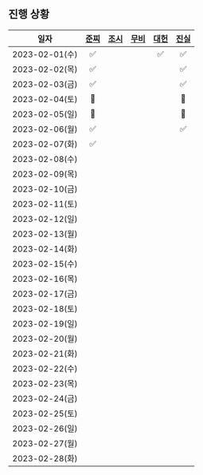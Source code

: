 ## 진행 상황

|      일자      | [준찌](https://github.com/juunzzi) | [조시](https://github.com/hyunrrr) | [무비](https://github.com/byhhh2) | [대헌](https://github.com/asiloveyou) | [진실](https://github.com/kauthenticity) |
| :------------: | :--------------------------------: | :--------------------------------: | :-------------------------------: | :-----------------------------------: | :--------------------------------------: |
| 2023-02-01(수) |                ✅                  |                                    |                                |                ✅                       |                      ✅                    |
| 2023-02-02(목) |                ✅                  |                                    |                                 |                                     |                          ✅               |
| 2023-02-03(금) |                ✅                  |                                    |                                 |                                       |                        ✅                  |
| 2023-02-04(토) |                🐶                  |                                    |                                 |                                       |                        🐶                  |
| 2023-02-05(일) |                🐶                  |                                    |                                 |                                       |                        🐶                  |
| 2023-02-06(월) |                ✅                  |                                    |                                 |                                       |                         ✅                |
| 2023-02-07(화) |                ✅                  |                                    |                                 |                                       |                                          |
| 2023-02-08(수) |                                  |                                    |                                 |                                       |                                          |
| 2023-02-09(목) |                                  |                                    |                                 |                                       |                                          |
| 2023-02-10(금) |                                  |                                    |                                 |                                       |                                          |
| 2023-02-11(토) |                                  |                                    |                                 |                                       |                                          |
| 2023-02-12(일) |                                  |                                    |                                   |                                       |                                          |
| 2023-02-13(월) |                                    |                                    |                                   |                                       |                                          |
| 2023-02-14(화) |                                    |                                    |                                   |                                       |                                          |
| 2023-02-15(수) |                                    |                                    |                                   |                                       |                                          |
| 2023-02-16(목) |                                    |                                    |                                   |                                       |                                          |
| 2023-02-17(금) |                                    |                                    |                                   |                                       |                                          |
| 2023-02-18(토) |                                    |                                    |                                   |                                       |                                          |
| 2023-02-19(일) |                                    |                                    |                                   |                                       |                                          |
| 2023-02-20(월) |                                    |                                    |                                   |                                       |                                          |
| 2023-02-21(화) |                                    |                                    |                                   |                                       |                                          |
| 2023-02-22(수) |                                    |                                    |                                   |                                       |                                          |
| 2023-02-23(목) |                                    |                                    |                                   |                                       |                                          |
| 2023-02-24(금) |                                    |                                    |                                   |                                       |                                          |
| 2023-02-25(토) |                                    |                                    |                                   |                                       |                                          |
| 2023-02-26(일) |                                    |                                    |                                   |                                       |                                          |
| 2023-02-27(월) |                                    |                                    |                                   |                                       |                                          |
| 2023-02-28(화) |                                    |                                    |                                   |                                       |                                          |
